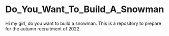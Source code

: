 # Do_You_Want_To_Build_A_Snowman
Hi my girl, do you want to build a snowman. This is a repository to prepare for the autumn recruitment of 2022.
